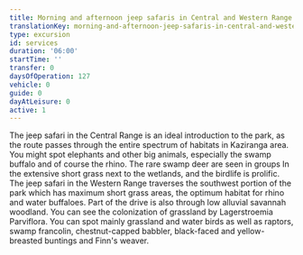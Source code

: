```yaml
---
title: Morning and afternoon jeep safaris in Central and Western Range
translationKey: morning-and-afternoon-jeep-safaris-in-central-and-western-range
type: excursion
id: services
duration: '06:00'
startTime: ''
transfer: 0
daysOfOperation: 127
vehicle: 0
guide: 0
dayAtLeisure: 0
active: 1
---
```

The jeep safari in the Central Range is an ideal introduction to the park, as the route passes through the entire spectrum of habitats in Kaziranga area. You might spot elephants and other big animals, especially the swamp buffalo and of course the rhino. The rare swamp deer are seen in groups In the extensive short grass next to the wetlands, and the birdlife is prolific.     The jeep safari in the Western Range traverses the southwest portion of the park which has maximum short grass areas, the optimum habitat for rhino and water buffaloes. Part of the drive is also through low alluvial savannah woodland. You can see the colonization of grassland by Lagerstroemia Parviflora. You can spot mainly grassland and water birds as well as raptors, swamp francolin, chestnut-capped babbler, black-faced and yellow-breasted buntings and Finn's weaver.